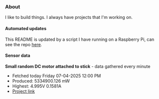 ### About
I like to build things. I always have projects that I'm working on.

#### Automated updates
This README is updated by a script I have running on a Raspberry Pi, can see the repo [here](https://github.com/jdc-cunningham/raspi-git-repo-updater).

#### Sensor data


**Small random DC motor attached to stick** - data gathered every minute
- Fetched today Friday 07-04-2025 12:00 PM
- Produced: 5334900.126 mW
- Highest: 4.995V 0.1581A
- [Project link](https://github.com/jdc-cunningham/turbine-raspi)